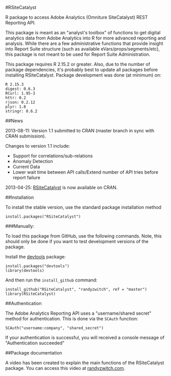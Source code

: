 #RSiteCatalyst

R package to access Adobe Analytics (Omniture SiteCatalyst) REST Reporting API. 

This package is meant as an "analyst's toolbox" of functions to get digital analytics data from Adobe Analytics into R for more advanced reporting and analysis. While there are a few administrative functions that provide insight into Report Suite structure (such as available eVars/props/segments/etc), this package is not meant to be used for Report Suite Administration.

This package requires R 2.15.2 or greater. Also, due to the number of package dependencies, it's probably best to update all packages before installing RSiteCatalyst.  Package development was done (at minimum) on:

	R 2.15.3
	digest: 0.6.3
	RCurl: 1.95-3
	httr: 0.2
	rjson: 0.2.12
	plyr: 1.8
	stringr: 0.6.2

##News

2013-08-11:  Version 1.1 submitted to CRAN (master branch in sync with CRAN submission).

Changes to version 1.1 include:
- Support for correlations/sub-relations
- Anomaly Detection
- Current Data
- Lower wait time between API calls/Extend number of API tries before report failure

2013-04-25:  [RSiteCatalyst](http://cran.r-project.org/web/packages/RSiteCatalyst/) is now available on CRAN.


##Installation

To install the stable version, use the standard package installation method

	install.packages("RSiteCatalyst")

###Manually:

To load this package from GitHub, use the following commands. Note, this should only be done if you want to test development versions of the package.

Install the [devtools](https://github.com/hadley/devtools) package:

  	install.packages("devtools")
	library(devtools)

And then run the `install_github` command:

	install_github("RSiteCatalyst", "randyzwitch", ref = "master")
	library(RSiteCatalyst)

##Authentication

The Adobe Analytics Reporting API uses a "username/shared secret" method for authentication. This is done via the `SCAuth` function:

	SCAuth("username:company", "shared_secret")
	
If your authentication is successful, you will received a console message of "Authentication succeeded"
	
##Package documentation

A video has been created to explain the main functions of the RSiteCatalyst package. You can access this video at [randyzwitch.com](http://randyzwitch.com/rsitecatalyst/).
